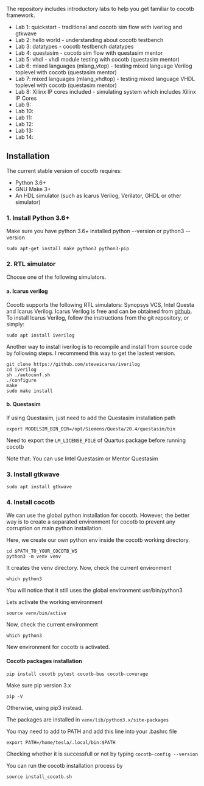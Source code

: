 The repository includes introductory labs to help you get familiar to cocotb framework. 

* Lab 1: quickstart - traditional and cocotb sim flow with iverilog and gtkwave
* Lab 2: hello world - understanding about cocotb testbench
* Lab 3: datatypes - cocotb testbench datatypes
* Lab 4: questasim - cocotb sim flow with questasim mentor
* Lab 5: vhdl - vhdl module testing with cocotb (questasim mentor)
* Lab 6: mixed languages (mlang_vtop) - testing mixed language Verilog toplevel with cocotb (questasim mentor)
* Lab 7: mixed languages (mlang_vhdtop) - testing mixed language VHDL toplevel with cocotb (questasim mentor)
* Lab 8: Xilinx IP cores included - simulating system which includes Xilinx IP Cores
* Lab 9: 
* Lab 10:
* Lab 11:
* Lab 12:
* Lab 13:
* Lab 14:

## Installation

The current stable version of cocotb requires:

* Python 3.6+
* GNU Make 3+
* An HDL simulator (such as Icarus Verilog, Verilator, GHDL or other simulator)

### 1. Install Python 3.6+

Make sure you have python 3.6+ installed python --version or python3 --version

`sudo apt-get install make python3 python3-pip`

### 2. RTL simulator

Choose one of the following simulators.

#### a. Icarus verilog

Cocotb supports the following RTL simulators: Synopsys VCS, Intel Questa and Icarus Verilog. Icarus Verilog is free and can be obtained from [github](https://github.com/steveicarus/iverilog). To install Icarus Verilog, follow the instructions from the git repository, or simply:

`sudo apt install iverilog`

Another way to install iverilog is to recompile and install from source code by following steps. I recommend this way to get the lastest version.

```
git clone https://github.com/steveicarus/iverilog
cd iverilog
sh ./autoconf.sh
./configure
make
sudo make install
```

#### b. Questasim
If using Questasim, just need to add the Questasim installation path

`export MODELSIM_BIN_DIR=/opt/Siemens/Questa/20.4/questasim/bin`

Need to export the `LM_LICENSE_FILE` of Quartus package before running cocotb

Note that: You can use Intel Questasim or Mentor Questasim

### 3. Install gtkwave

`sudo apt install gtkwave`


### 4. Install cocotb

We can use the global python installation for cocotb. However, the better way is to create a separated environment for cocotb to prevent any corruption on main python installation.

Here, we create our own python env inside the cocotb working directory.

```
cd $PATH_TO_YOUR_COCOTB_WS
python3 -m venv venv
```

It creates the venv directory. Now, check the current environment

`which python3`

You will notice that it still uses the global environment usr/bin/python3

Lets activate the working environment

`source venv/bin/active`

Now, check the current environment

`which python3`

New environment for cocotb is activated.

#### Cocotb packages installation

`pip install cocotb pytest cocotb-bus cocotb-coverage`

Make sure pip version 3.x

`pip -V`

Otherwise, using pip3 instead.

The packages are installed in `venv/lib/python3.x/site-packages`

You may need to add to PATH and add this line into your .bashrc file

`export PATH=/home/tesla/.local/bin:$PATH`

Checking whether it is successfull or not by typing `cocotb-config --version`

You can run the cocotb installation process by

`source install_cocotb.sh`

